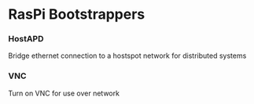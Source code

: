 # RasPi Bootstrappers

### HostAPD

Bridge ethernet connection to a hostspot network for distributed systems

### VNC

Turn on VNC for use over network
